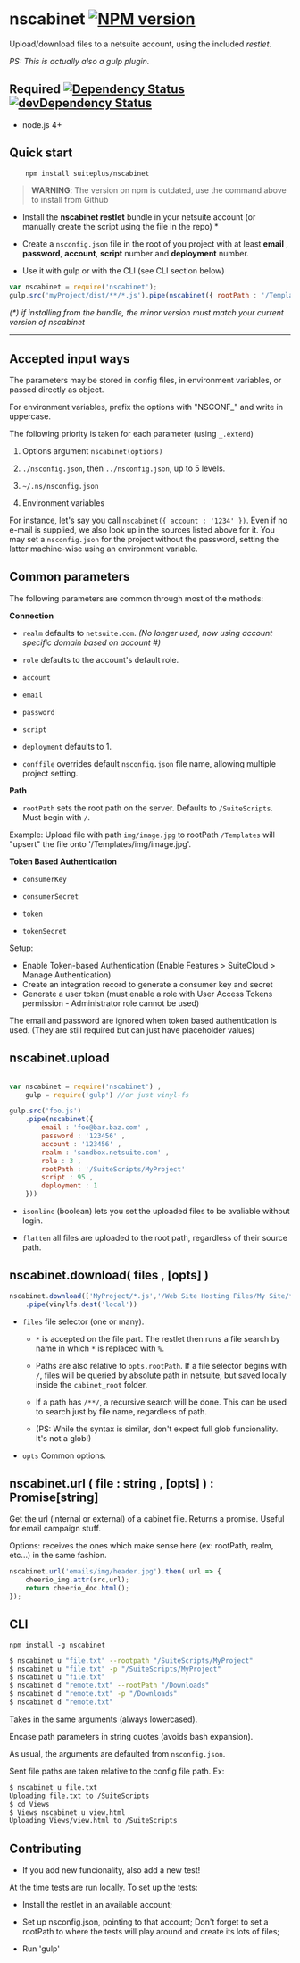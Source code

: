 # nscabinet [![NPM version][npm-image]][npm-url]

Upload/download files to a netsuite account, using the included _restlet_.

_PS: This is actually also a gulp plugin._

## Required [![Dependency Status][david-image]][david-url] [![devDependency Status][david-image-dev]][david-url-dev]

 * node.js 4+



## Quick start
```bash
    npm install suiteplus/nscabinet
```
> **WARNING**:  The version on npm is outdated, use the command above to install from Github

  - Install the __nscabinet restlet__ bundle in your netsuite account (or manually create the script using the file in the repo) *

  - Create a `nsconfig.json` file in the root of you project with at least __email__ , __password__, __account__, __script__ number and __deployment__ number.

  - Use it with gulp or with the CLI (see CLI section below)


```javascript
var nscabinet = require('nscabinet');
gulp.src('myProject/dist/**/*.js').pipe(nscabinet({ rootPath : '/Templates' }));
```
_(*) if installing from the bundle, the minor version must match your current version of nscabinet_

---

## Accepted input ways

The parameters may be stored in config files, in environment variables,
or passed directly as object.

For environment variables, prefix the options with "NSCONF_" and write in uppercase.

The following priority is taken for each parameter (using `_.extend`)

 1. Options argument `nscabinet(options)`

 2. `./nsconfig.json`, then `../nsconfig.json`, up to 5 levels.

 2. `~/.ns/nsconfig.json`

 3. Environment variables

For instance, let's say you call `nscabinet({ account : '1234' })`. Even if no e-mail is supplied, we also look up in the sources listed above for it. You may set a `nsconfig.json` for the project without the password, setting the latter machine-wise using an environment variable.


## Common parameters

The following parameters are common through most of the methods:

__Connection__

 * `realm` defaults to `netsuite.com`.  _(No longer used, now using account specific domain based on account #)_

 * `role` defaults to the account's default role.

 * `account`

 * `email`

 * `password`

 * `script`

 * `deployment` defaults to 1.

 * `conffile` overrides default `nsconfig.json` file name, allowing multiple project setting.

__Path__

 * `rootPath` sets the root path on the server. Defaults to `/SuiteScripts`. Must begin with `/`.

Example: Upload file with path `img/image.jpg` to rootPath `/Templates` will "upsert" the file
onto '/Templates/img/image.jpg'.

__Token Based Authentication__

 * `consumerKey`

 * `consumerSecret`

 * `token`

 * `tokenSecret`

Setup:
 - Enable Token-based Authentication (Enable Features > SuiteCloud > Manage Authentication)
 - Create an integration record to generate a consumer key and secret
 - Generate a user token (must enable a role with User Access Tokens permission - Administrator role cannot be used)

The email and password are ignored when token based authentication is used.  (They are still required but can just have placeholder values)

## nscabinet.upload

```javascript

var nscabinet = require('nscabinet') ,
	gulp = require('gulp') //or just vinyl-fs

gulp.src('foo.js')
	.pipe(nscabinet({
		email : 'foo@bar.baz.com' ,
		password : '123456' ,
		account : '123456' ,
		realm : 'sandbox.netsuite.com' ,
		role : 3 ,
		rootPath : '/SuiteScripts/MyProject'
		script : 95 ,
		deployment : 1
	}))

```

 * `isonline` (boolean) lets you set the uploaded files to be avaliable
   without login.

 * `flatten` all files are uploaded to the root path, regardless of their source path.

## nscabinet.download( files , [opts] )

```javascript
nscabinet.download(['MyProject/*.js','/Web Site Hosting Files/My Site/*.html'])
	.pipe(vinylfs.dest('local'))

```

  * `files` file selector (one or many).

    * `*` is accepted on the file part. The restlet then runs a file search by name
      in which `*` is replaced with `%`.

    * Paths are also relative to `opts.rootPath`. If a file selector begins with `/`, files will be queried
      by absolute path in netsuite, but saved locally inside the `cabinet_root` folder.

    * If a path has `/**/`, a recursive search will be done. This can be used to search
      just by file name, regardless of path.

    * (PS: While the syntax is similar, don't expect full glob funcionality. It's not a glob!)


  * `opts` Common options.


## nscabinet.url ( file : string , [opts] ) : Promise[string]

Get the url (internal or external) of a cabinet file. Returns a promise.
Useful for email campaign stuff.

Options: receives the ones which make sense here (ex: rootPath, realm, etc...) in the
same fashion.

```javascript
nscabinet.url('emails/img/header.jpg').then( url => {
    cheerio_img.attr(src,url);
    return cheerio_doc.html();
});
```

## CLI

	npm install -g nscabinet

```bash
$ nscabinet u "file.txt" --rootpath "/SuiteScripts/MyProject"
$ nscabinet u "file.txt" -p "/SuiteScripts/MyProject"
$ nscabinet u "file.txt"
$ nscabinet d "remote.txt" --rootPath "/Downloads"
$ nscabinet d "remote.txt" -p "/Downloads"
$ nscabinet d "remote.txt"
```

Takes in the same arguments (always lowercased).

Encase path parameters in string quotes (avoids bash expansion).

As usual, the arguments are defaulted from `nsconfig.json`.

Sent file paths are taken relative to the config file path. Ex:

```bash
$ nscabinet u file.txt
Uploading file.txt to /SuiteScripts
$ cd Views
$ Views nscabinet u view.html
Uploading Views/view.html to /SuiteScripts
```

## Contributing

 - If you add new funcionality, also add a new test!

At the time tests are run locally. To set up the tests:

 - Install the restlet in an available account;

 - Set up nsconfig.json, pointing to that account; Don't forget to set
   a rootPath to where the tests will play around and create its lots of files;

 - Run 'gulp'



[npm-url]: https://npmjs.org/package/nscabinet
[npm-image]: http://img.shields.io/npm/v/nscabinet.svg

[david-url]: https://david-dm.org/suiteplus/nscabinet
[david-image]: https://david-dm.org/suiteplus/nscabinet.svg

[david-url-dev]: https://david-dm.org/suiteplus/nscabinet#info=devDependencies
[david-image-dev]: https://david-dm.org/suiteplus/nscabinet/dev-status.svg